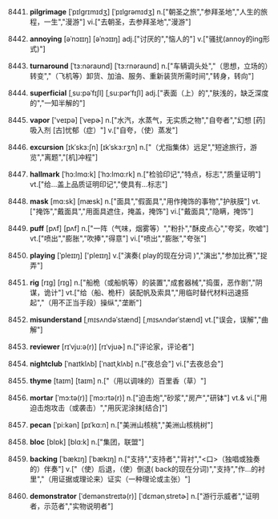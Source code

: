 8441. **pilgrimage**
[ˈpɪlgrɪmɪdʒ]  [ˈpɪlɡrəmɪdʒ]
n.["朝圣之旅","参拜圣地","人生的旅程，一生","漫游"]  vi.["去朝圣，去参拜圣地","漫游"]  

8442. **annoying**
[əˈnɔɪɪŋ]  [əˈnɔɪɪŋ]
adj.["讨厌的","恼人的"]  v.["骚扰(annoy的ing形式)"]  

8443. **turnaround**
[ˈtɜ:nəraʊnd]  [ˈtɜ:rnəraʊnd]
n.["车辆调头处","（思想，立场的）转变","（飞机等）卸货、加油、服务、重新装货所需时间","转身，转向"]  

8444. **superficial**
[ˌsu:pəˈfɪʃl]  [ˌsu:pərˈfɪʃl]
adj.["表面（上）的","肤浅的，缺乏深度的","一知半解的"]  

8445. **vapor**
['veɪpə]  [ˈvepɚ]
n.["水汽，水蒸气，无实质之物","自夸者","幻想 [药]吸入剂 [古]忧郁（症）"]  v.["自夸，（使）蒸发"]  

8446. **excursion**
[ɪkˈskɜ:ʃn]  [ɪkˈskɜ:rʒn]
n.["（尤指集体）远足","短途旅行，游览","离题","[机]冲程"]  

8447. **hallmark**
[ˈhɔ:lmɑ:k]  [ˈhɔ:lmɑ:rk]
n.["检验印记","特点，标志","质量证明"]  vt.["给…盖上品质证明印记","使具有…标志"]  

8448. **mask**
[mɑ:sk]  [mæsk]
n.["面具","假面具","用作掩饰的事物","护肤膜"]  vt.["掩饰","戴面具","用面具遮住，掩盖，掩饰"]  vi.["戴面具","隐瞒，掩饰"]  

8449. **puff**
[pʌf]  [pʌf]
n.["一阵（气味，烟雾等）","粉扑","酥皮点心","夸奖，吹嘘"]  vt.["喷出","膨胀","吹捧","得意"]  vi.["喷出","膨胀","夸张"]  

8450. **playing**
[ˈpleɪɪŋ]  ['pleɪɪŋ]
v.["演奏( play的现在分词 )","演出","参加比赛","捉弄"]  

8451. **rig**
[rɪg]  [rɪɡ]
n.["船桅（或船帆等）的装置","成套器械","捣蛋，恶作剧","阴谋，诡计"]  vt.["给（船、桅杆）装配帆及索具","用临时替代材料迅速搭起","（用不正当手段）操纵","垄断"]  

8452. **misunderstand**
[ˌmɪsʌndəˈstænd]  [ˌmɪsʌndərˈstænd]
vt.["误会，误解","曲解"]  

8453. **reviewer**
[rɪˈvju:ə(r)]  [rɪˈvjuɚ]
n.["评论家，评论者"]  

8454. **nightclub**
[ˈnaɪtklʌb]  [ˈnaɪtˌklʌb]
n.["夜总会"]  vi.["去夜总会"]  

8455. **thyme**
[taɪm]  [taɪm]
n.["（用以调味的）百里香（草）"]  

8456. **mortar**
[ˈmɔ:tə(r)]  [ˈmɔ:rtə(r)]
n.["迫击炮","砂浆","房产","研钵"]  vt.& vi.["用迫击炮攻击（或袭击）","用灰泥涂抹[结合]"]  

8457. **pecan**
[ˈpi:kən]  [pɪˈkɑ:n]
n.["美洲山核桃","美洲山核桃树"]  

8458. **bloc**
[blɒk]  [blɑ:k]
n.["集团，联盟"]  

8459. **backing**
[ˈbækɪŋ]  [ˈbækɪŋ]
n.["支持","支持者","背衬","<口>（独唱或独奏的）伴奏"]  v.["（使）后退，（使）倒退( back的现在分词)","支持","作…的衬里","（用证据或理论来）证实（一种理论或主张）"]  

8460. **demonstrator**
[ˈdemənstreɪtə(r)]  [ˈdɛmənˌstretɚ]
n.["游行示威者","证明者，示范者","实物说明者"]  


